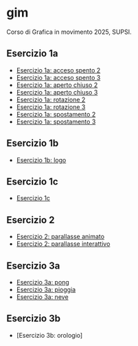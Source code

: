 # gim
Corso di Grafica in movimento 2025, SUPSI. 

## Esercizio 1a
- [Esercizio 1a: acceso spento 2](https://ali-0032.github.io/gim/esercizio_1a/acceso_spento_2.html)
- [Esercizio 1a: acceso spento 3](https://ali-0032.github.io/gim/esercizio_1a/acceso_spento_3.html)
- [Esercizio 1a: aperto chiuso 2](https://ali-0032.github.io/gim/esercizio_1a/aperto_chiuso_2.html)
- [Esercizio 1a: aperto chiuso 3](https://ali-0032.github.io/gim/esercizio_1a/aperto_chiuso_3.html)
- [Esercizio 1a: rotazione 2](https://ali-0032.github.io/gim/esercizio_1a/rotazione_2.html)
- [Esercizio 1a: rotazione 3](https://ali-0032.github.io/gim/esercizio_1a/rotazione_3.html)
- [Esercizio 1a: spostamento 2](https://ali-0032.github.io/gim/esercizio_1a/spostamento_2.html)
- [Esercizio 1a: spostamento 3](https://ali-0032.github.io/gim/esercizio_1a/spostamento_3.html)



## Esercizio 1b
- [Esercizio 1b: logo](https://ali-0032.github.io/gim/esercizio_1b/esercizio_1b.html)

## Esercizio 1c
- [Esercizio 1c](https://ali-0032.github.io/gim/esercizio_1c/README.md)

## Esercizio 2
- [Esercizio 2: parallasse animato](https://ali-0032.github.io/gim/Esercizio_2/index_animato.html)
- [Esercizio 2: parallasse interattivo](https://ali-0032.github.io/gim/Esercizio_2/index_interattivo.html)

## Esercizio 3a
- [Esercizio 3a: pong](https://ali-0032.github.io/gim/esercizio_3a/pong/index.html)
- [Esercizio 3a: pioggia](https://ali-0032.github.io/gim/esercizio_3a/pioggia/index.html)
- [Esercizio 3a: neve](https://ali-0032.github.io/gim/esercizio_3a/neve/index.html)

## Esercizio 3b
- [Esercizio 3b: orologio]
